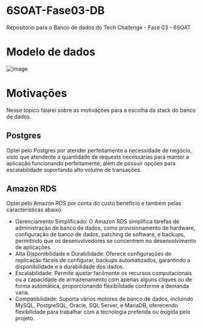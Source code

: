 # 6SOAT-Fase03-DB
Repositório para o Banco de dados do Tech Challenge - Fase 03 - 6SOAT

# Modelo de dados
![image](https://github.com/user-attachments/assets/dc623ee4-6b69-459f-b39e-38c67031033c)

# Motivações
Nesse tópico falarei sobre as motivações para a escolha da stack do banco de dados.

## Postgres
Optei pelo Postgres por atender perfeitamente a necessidade de negócio, visto que atendente a quantidade de requests necessárias para manter a aplicação funcionando perfeitamente, além de possuir opções para escalabilidade suportando alto volume de transações.

## Amazon RDS
Optei pelo Amazon RDS por conta do custo benefício e também pelas características abaixo<br>

* Gerenciamento Simplificado: O Amazon RDS simplifica tarefas de administração de banco de dados, como provisionamento de hardware, configuração de banco de dados, patching de software, e backups, permitindo que os desenvolvedores se concentrem no desenvolvimento de aplicações.<br>
* Alta Disponibilidade e Durabilidade: Oferece configurações de replicação fáceis de configurar, backups automatizados, garantindo a disponibilidade e a durabilidade dos dados.<br>
* Escalabilidade: Permite ajustar facilmente os recursos computacionais ou a capacidade de armazenamento com apenas alguns cliques ou de forma automática, proporcionando flexibilidade conforme a demanda varia.<br>
* Compatibilidade: Suporta vários motores de banco de dados, incluindo MySQL, PostgreSQL, Oracle, SQL Server, e MariaDB, oferecendo flexibilidade para trabalhar com a tecnologia preferida ou exigida pelo projeto.<br>

